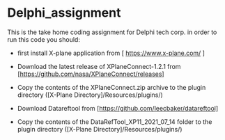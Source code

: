 # Delphi_assignment
This is the take home coding assignment for Delphi tech corp.
in order to run this code you should:
- first install X-plane application
 from [ https://www.x-plane.com/ ]
- Download the latest release of XPlaneConnect-1.2.1 from [https://github.com/nasa/XPlaneConnect/releases]
- Copy the contents of the XPlaneConnect.zip archive to the plugin directory ([X-Plane Directory]/Resources/plugins/)
- Download Datareftool from [https://github.com/leecbaker/datareftool]

- Copy the contents of the DataRefTool_XP11_2021_07_14 folder to the plugin directory ([X-Plane Directory]/Resources/plugins/) 



